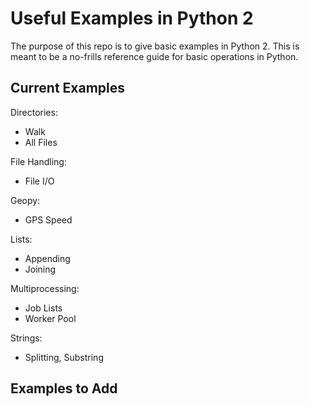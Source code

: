 # Useful Examples in Python 2 #
The purpose of this repo is to give basic examples in Python 2. This is meant to be a no-frills reference guide for basic operations in Python. 

## Current Examples ##
Directories:
- Walk
- All Files

File Handling:  
- File I/O

Geopy:
- GPS Speed

Lists:
- Appending
- Joining

Multiprocessing:
- Job Lists
- Worker Pool 

Strings:
- Splitting, Substring

## Examples to Add ##
